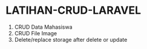 # LATIHAN-CRUD-LARAVEL
1. CRUD Data Mahasiswa
2. CRUD File Image
3. Delete/replace storage after delete or update
